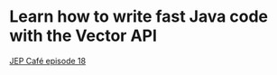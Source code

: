 # Learn how to write fast Java code with the Vector API

[JEP Café episode 18](https://www.youtube.com/watch?v=42My8Yfzwbg)

